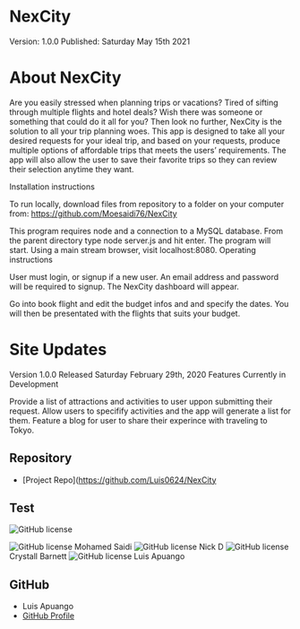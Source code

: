 # NexCity

Version: 1.0.0
Published: Saturday May 15th 2021


# About NexCity

Are you easily stressed when planning trips or vacations? Tired of sifting through multiple flights and hotel deals? Wish there was someone or something that could do it all for you? Then look no further, NexCity is the solution to all your trip planning woes.
This app is designed to take all your desired requests for your ideal trip, and based on your requests, produce multiple options of affordable trips that meets the users’ requirements.
The app will also allow the user to save their favorite trips so they can review their selection anytime they want.


Installation instructions

To run locally, download files from repository to a folder on your computer from:
https://github.com/Moesaidi76/NexCity

This program requires node and a connection to a MySQL database.
From the parent directory type node server.js and hit enter.
The program will start.
Using a main stream browser, visit localhost:8080.
Operating instructions

User must login, or signup if a new user. An email address and password will be required to signup.
The NexCity dashboard will appear.

Go into book flight and edit the budget infos and and specify the dates. You will then be presentated with the flights that suits your budget. 



# Site Updates

Version 1.0.0 Released Saturday February 29th, 2020
Features Currently in Development

Provide a list of attractions and activities to user uppon submitting their request.
Allow users to specifify activities and the app will generate a list for them. 
Feature a blog for user to share their experince with traveling to Tokyo. 

## Repository

- [Project Repo](https://github.com/Luis0624/NexCity

## Test

![GitHub license](https://img.shields.io/badge/test-100%25-success)

![GitHub license](https://img.shields.io/badge/Made%20by-%40Mohamed-Blue)
Mohamed Saidi
![GitHub license](https://img.shields.io/badge/Made%20by-%40Nick-Blue)
Nick D
![GitHub license](https://img.shields.io/badge/Made%20by-%40Crystal-Blue)
Crystall Barnett
![GitHub license](https://img.shields.io/badge/Made%20by-%40Luis-Blue)
Luis Apuango


## GitHub

- Luis Apuango
- [GitHub Profile](https://github.com/Luis0624)
